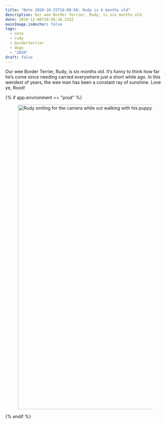 ```yaml
---
title: "Note 2020-10-25T16:00:58: Rudy is 6 months old"
description: Our wee Border Terrier, Rudy, is six months old
date: 2020-12-06T19:56:16.232Z
mainImage.isAnchor: false
tags:
  - note
  - rudy
  - borderterrier
  - dogs
  - "2020"
draft: false
---
```

Our wee Border Terrier, Rudy, is six months old. It’s funny to think how far he’s come since needing carried everywhere just a short while ago. In this weirdest of years, the wee man has been a constant ray of sunshine. Love ye, Rood!

{% if app.environment == "prod" %}
<figure>
    <img src="https://res.cloudinary.com/fuzzylogic/image/upload/v1605553950/125435883_1615067328665123_36529131671022288_n_xtgozx.jpg" alt="Rudy smiling for the camera while out walking with his puppy pals, Autumn 2020" loading="lazy" width="664" height="960">
</figure>
{% endif %}

